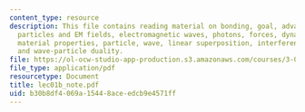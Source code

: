 ```yaml
---
content_type: resource
description: This file contains reading material on bonding, goal, advanced materials,
  particles and EM fields, electromagnetic waves, photons, forces, dynamics, matter,
  material properties, particle, wave, linear superposition, interference patterns
  and wave-particle duality.
file: https://ol-ocw-studio-app-production.s3.amazonaws.com/courses/3-012-fundamentals-of-materials-science-fall-2005/b30b8df4069a15448aceedcb9e4571ff_lec01b_note.pdf
file_type: application/pdf
resourcetype: Document
title: lec01b_note.pdf
uid: b30b8df4-069a-1544-8ace-edcb9e4571ff
---
```

